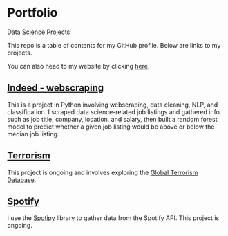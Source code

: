 # Portfolio

Data Science Projects

This repo is a table of contents for my GitHub profile. Below are links to my projects.

You can also head to my website by clicking [here](https://mjspeck.github.io/).

## [Indeed - webscraping](https://github.com/mjspeck/webscraping-indeed)  

This is a project in Python involving webscraping, data cleaning, NLP, and classification. I scraped data science-related job listings and gathered info such as job title, company, location, and salary, then built a random forest model to predict whether a given job listing would be above or below the median job listing.

## [Terrorism](https://github.com/mjspeck/gtd-terrorism)  

This project is ongoing and involves exploring the [Global Terrorism Database](https://www.start.umd.edu/gtd/).  

## [Spotify](https://github.com/mjspeck/spotify)  

I use the [Spotipy](https://github.com/plamere/spotipy) library to gather data from the Spotify API. This project is ongoing.